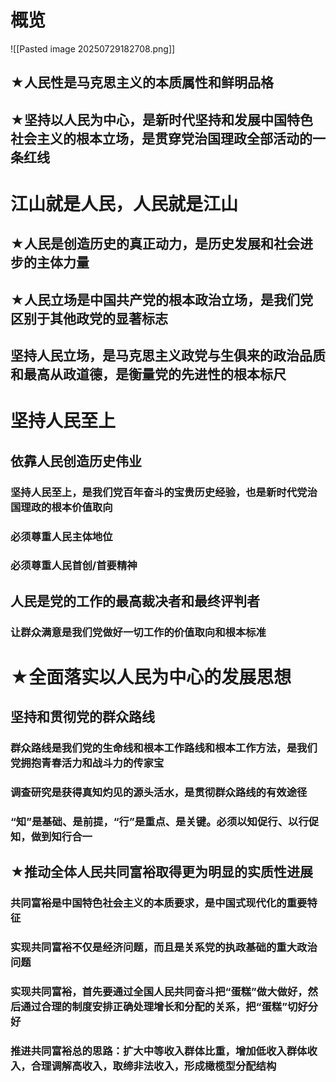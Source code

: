 # 概览
![[Pasted image 20250729182708.png]]
## ★人民性是马克思主义的本质属性和鲜明品格
## ★坚持以人民为中心，是新时代坚持和发展中国特色社会主义的根本立场，是贯穿党治国理政全部活动的一条红线
# 江山就是人民，人民就是江山
## ★人民是创造历史的真正动力，是历史发展和社会进步的主体力量
## ★人民立场是中国共产党的根本政治立场，是我们党区别于其他政党的显著标志

## 坚持人民立场，是马克思主义政党与生俱来的政治品质和最高从政道德，是衡量党的先进性的根本标尺
# 坚持人民至上
## 依靠人民创造历史伟业
### 坚持人民至上，是我们党百年奋斗的宝贵历史经验，也是新时代党治国理政的根本价值取向
### 必须尊重人民主体地位
### 必须尊重人民首创/首要精神
## 人民是党的工作的最高裁决者和最终评判者
### 让群众满意是我们党做好一切工作的价值取向和根本标准
# ★全面落实以人民为中心的发展思想
## 坚持和贯彻党的群众路线
### 群众路线是我们党的生命线和根本工作路线和根本工作方法，是我们党拥抱青春活力和战斗力的传家宝
### 调查研究是获得真知灼见的源头活水，是贯彻群众路线的有效途径
### “知”是基础、是前提，“行”是重点、是关键。必须以知促行、以行促知，做到知行合一
## ★推动全体人民共同富裕取得更为明显的实质性进展
### 共同富裕是中国特色社会主义的本质要求，是中国式现代化的重要特征
### 实现共同富裕不仅是经济问题，而且是关系党的执政基础的重大政治问题
### 实现共同富裕，首先要通过全国人民共同奋斗把“蛋糕”做大做好，然后通过合理的制度安排正确处理增长和分配的关系，把“蛋糕”切好分好
### 推进共同富裕总的思路：扩大中等收入群体比重，增加低收入群体收入，合理调解高收入，取缔非法收入，形成橄榄型分配结构